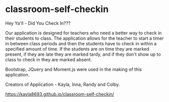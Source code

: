 # classroom-self-checkin
Hey Ya'll - Did You Check In???

Our application is designed for teachers who need a better way to check in their students to class. The application allows for the teacher to start a timer in between class periods and then the students have to check in within a specified amount of time. If the students are on time they are marked present, if they are late they are marked tardy, and if they don't show up to class to check in they are marked absent.

Bootstrap, JQuery and Moment.js were used in the making of this application.

Creators of Application - Kayla, Inna, Randy and Colby.



https://kayla8693.github.io/classroom-self-checkin/